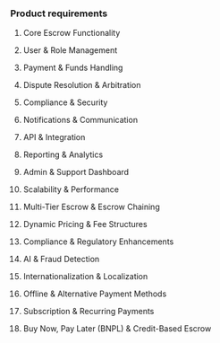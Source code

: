 ### Product requirements


1. Core Escrow Functionality

2. User & Role Management

3. Payment & Funds Handling

4. Dispute Resolution & Arbitration

5. Compliance & Security

6. Notifications & Communication

7. API & Integration

8. Reporting & Analytics

9. Admin & Support Dashboard

10. Scalability & Performance


11. Multi-Tier Escrow & Escrow Chaining

12. Dynamic Pricing & Fee Structures

13. Compliance & Regulatory Enhancements

14. AI & Fraud Detection

15. Internationalization & Localization

16. Offline & Alternative Payment Methods

17. Subscription & Recurring Payments

18. Buy Now, Pay Later (BNPL) & Credit-Based Escrow
